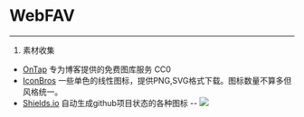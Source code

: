 # WebFAV
---
1. 素材收集
- [OnTap](http://on.thisistap.com/stock-images/) 专为博客提供的免费图库服务 CC0
- [IconBros](https://www.iconbros.com/) 一些单色的线性图标，提供PNG,SVG格式下载。图标数量不算多但风格统一。
- [Shields.io](http://shields.io/) 自动生成github项目状态的各种图标 -- ![](https://img.shields.io/badge/Shields-io-lightgrey.svg?style=flat)
